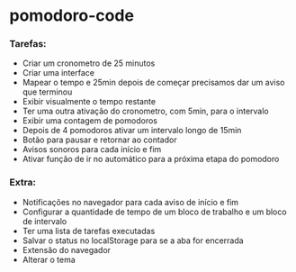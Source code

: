 # pomodoro-code

### Tarefas:

- Criar um cronometro de 25 minutos
- Criar uma interface
- Mapear o tempo e 25min depois de começar precisamos dar um aviso que terminou
- Exibir visualmente o tempo restante
- Ter uma outra ativação do cronometro, com 5min, para o intervalo
- Exibir uma contagem de pomodoros
- Depois de 4 pomodoros ativar um intervalo longo de 15min
- Botão para pausar e retornar ao contador
- Avisos sonoros para cada início e fim
- Ativar função de ir no automático para a próxima etapa do pomodoro


### Extra:

- Notificações no navegador para cada aviso de início e fim
- Configurar a quantidade de tempo de um bloco de trabalho e um bloco de intervalo
- Ter uma lista de tarefas executadas
- Salvar o status no localStorage para se a aba for encerrada
- Extensão do navegador
- Alterar o tema
